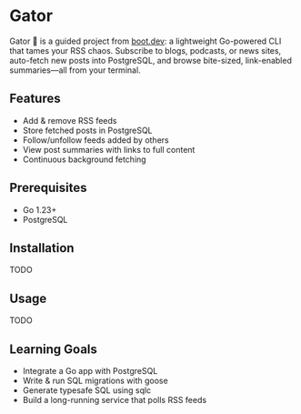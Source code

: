 # Gator

Gator 🐊 is a guided project from [boot.dev](https://boot.dev): a lightweight Go-powered CLI that tames your RSS chaos.
Subscribe to blogs, podcasts, or news sites, auto-fetch new posts into PostgreSQL, and browse bite-sized, link-enabled summaries—all from your terminal.

## Features

- Add & remove RSS feeds
- Store fetched posts in PostgreSQL
- Follow/unfollow feeds added by others
- View post summaries with links to full content
- Continuous background fetching

## Prerequisites

- Go 1.23+
- PostgreSQL

## Installation

TODO

## Usage

TODO

## Learning Goals

- Integrate a Go app with PostgreSQL
- Write & run SQL migrations with goose
- Generate typesafe SQL using sqlc
- Build a long-running service that polls RSS feeds
